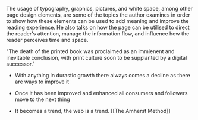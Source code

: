 
The usage of typography, graphics, pictures, and white space, among other page design elements, are some of the topics the author examines in order to show how these elements can be used to add meaning and improve the reading experience. He also talks on how the page can be utilised to direct the reader's attention, manage the information flow, and influence how the reader perceives time and space.

"The death of the printed book was proclaimed as an immienent and inevitable conclusion, with print culture soon to be supplanted by a digital successor."

- With anything in durastic growth there always comes a decline as there are ways to improve it

- Once it has been improved and enhanced all consumers and followers move to the next thing 

- It becomes a trend, the web is a trend. 
[[The Amherst Method]]